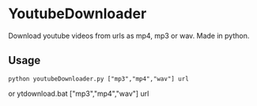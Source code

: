 # YoutubeDownloader
Download youtube videos from urls as mp4, mp3 or wav. Made in python.

## Usage
	python youtubeDownloader.py ["mp3","mp4","wav"] url
or
	ytdownload.bat ["mp3","mp4","wav"] url
